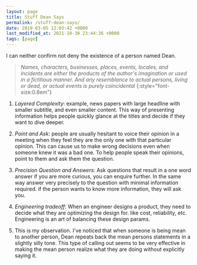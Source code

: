 ```yaml
---
layout: page
title: Stuff Dean Says
permalink: /stuff-dean-says/
date: 2019-03-05 12:03:42 +0000
last_modified_at: 2021-10-30 23:44:36 +0000
tags: [page]
---
```


I can neither confirm not deny the existence of a person named Dean.

>*Names, characters, businesses, places, events, locales, and incidents are*
>*either the products of the author's imagination or used in a fictitious manner.*
>*And any resemblance to actual persons, living or dead, or actual events is*
>*purely coincidental*
{:style="font-size:0.8em"}

1. *Layered Complexity*: example, news papers with large headline with smaller
subtitle, and even smaller content. This way of presenting information helps
people quickly glance at the titles and decide if they want to dive deeper.

2. *Point and Ask*: people are usually hesitant to voice their opinion in a
meeting when they feel they are the only one with that particular opinion.
This can cause us to make wrong decisions even when someone knew it was a bad
one. To help people speak their opinions, point to them and ask them the
question.

3. *Precision Question and Answers*: Ask questions that result in a one word answer
if you are more curious, you can enquire further. In the same way answer very precisely
to the question with minimal information required. if the person wants to know
more information, they will ask you.

4. *Engineering tradeoff*: When an engineer designs a product, they need to decide
what they are optimizing the design for. like cost, reliability, etc. Engineering
is an art of balancing these design params.

5. This is my observation. I've noticed that when someone is being mean to another
person, Dean repeats back the mean persons statements in a slightly silly tone.
This type of calling out seems to be very effective in making the mean person
realize what they are doing without explicitly saying it.
